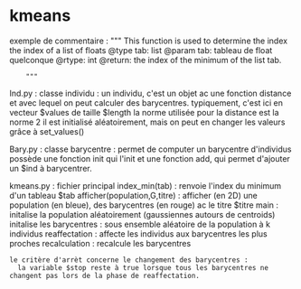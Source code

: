 # kmeans
exemple de commentaire :
      """
      	This function is used to determine the index the index of a list of floats
      	@type	tab: list<float>
      	@param	tab: tableau de float quelconque
      	@rtype: int
      	@return:	the index of the minimum of the list tab.
      
      	"""

Ind.py : classe individu :
  un individu, c'est un objet ac une fonction distance et avec lequel on peut calculer des barycentres.
  typiquement, c'est ici en vecteur $values de taille $length
  la norme utilisée pour la distance est la norme 2
  il est initialisé aléatoirement, mais on peut en changer les valeurs grâce à set_values()
  
Bary.py : classe barycentre :
  permet de computer un barycentre d'individus
  possède une fonction init qui l'init et une fonction add, qui permet d'ajouter un $ind à barycentrer.
  
kmeans.py : fichier principal
  index_min(tab) : renvoie l'index du minimum d'un tableau $tab
  afficher(population,G,titre) : afficher (en 2D) une population (en bleue), des barycentres (en rouge) ac le titre $titre
  main : 
    initalise la population aléatoirement (gaussiennes autours de centroids)
    initalise les barycentres : sous ensemble aléatoire de la population à k individus
    reaffectation : affecte les individus aux barycentres les plus proches
    recalculation : recalcule les barycentres
  
    le critère d'arrèt concerne le changement des barycentres : 
      la variable $stop reste à true lorsque tous les barycentres ne changent pas lors de la phase de reaffectation.
      

